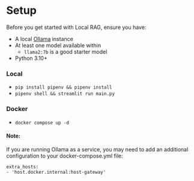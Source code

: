 # Setup

Before you get started with Local RAG, ensure you have:

- A local [Ollama](https://github.com/ollama/ollama/) instance
- At least one model available within
    - `llama2:7b` is a good starter model
- Python 3.10+

### Local
- `pip install pipenv && pipenv install`
- `pipenv shell && streamlit run main.py`

### Docker
- `docker compose up -d`

#### Note:

If you are running Ollama as a service, you may need to add an additional configuration to your docker-compose.yml file:
```
extra_hosts:
- 'host.docker.internal:host-gateway'
```